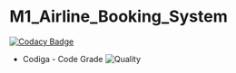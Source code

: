 # M1_Airline_Booking_System

[![Codacy Badge](https://api.codacy.com/project/badge/Grade/74309736f4b54a87b9b53393bcdae4b4)](https://app.codacy.com/gh/delliganesh2409/M1_Airline_Booking_System?utm_source=github.com&utm_medium=referral&utm_content=delliganesh2409/M1_Airline_Booking_System&utm_campaign=Badge_Grade_Settings)

* Codiga - Code Grade
![Quality](https://api.codiga.io/project/32497/status/svg)
